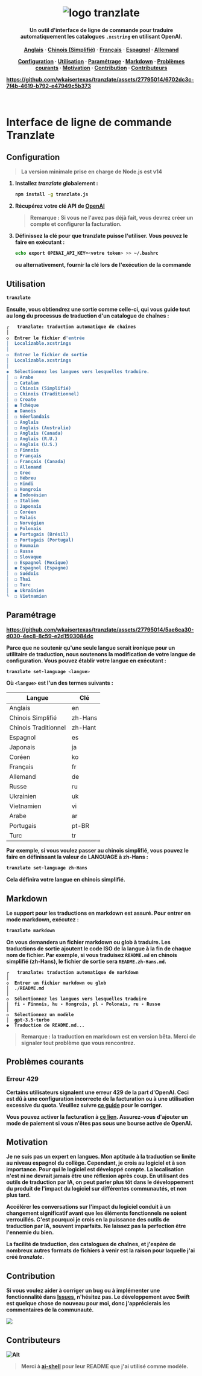 <h1 align="center">
   <img src="https://github.com/wkaisertexas/tranzlate/assets/27795014/2d8ab420-12de-422b-bfd2-b6a27bc936f7" alt="logo tranzlate"/>
</h1>

<h4 align="center">
   Un outil d'interface de ligne de commande pour traduire automatiquement les catalogues <code>.xcstring</code> en utilisant OpenAI.
</h4>

<p align="center">
  <a href="https://github.com/wkaisertexas/tranzlate"><strong>Anglais</strong></a> ·
  <a href="https://github.com/wkaisertexas/tranzlate/blob/main/README.zh-Hans.md"><strong>Chinois (Simplifié)</strong></a> ·
  <a href="https://github.com/wkaisertexas/tranzlate/blob/main/README.fr.md"><strong>Français</strong></a> ·
  <a href="https://github.com/wkaisertexas/tranzlate/blob/main/README.es.md"><strong>Espagnol</string></a> ·
  <a href="https://github.com/wkaisertexas/tranzlate/blob/main/README.de.md"><strong>Allemand</strong></a>
</p>

<p align="center">
  <a href="#setup"><strong>Configuration</strong></a> ·
  <a href="#usage"><strong>Utilisation</strong></a> ·
  <a href="#configuration"><strong>Paramétrage</strong></a> ·
  <a href="#markdown"><strong>Markdown</string></a> ·
  <a href="#common-issues"><strong>Problèmes courants</strong></a> ·
  <a href="#motivation"><strong>Motivation</string></a> ·
  <a href="#contributing"><strong>Contribution</strong></a> ·
  <a href="#contributors"><strong>Contributeurs</strong></a>
</p>

https://github.com/wkaisertexas/tranzlate/assets/27795014/6702dc3c-7f4b-4619-b792-e47949c5b373

<br>

# Interface de ligne de commande Tranzlate

<h2 id="setup">Configuration</h2>

> La version minimale prise en charge de Node.js est v14

1. Installez _tranzlate_ globalement :

   ```sh
   npm install -g tranzlate.js
   ```

2. Récupérez votre clé API de [OpenAI](https://platform.openai.com/account/api-keys)

   > Remarque : Si vous ne l'avez pas déjà fait, vous devrez créer un compte et configurer la facturation.

3. Définissez la clé pour que tranzlate puisse l'utiliser. Vous pouvez le faire en exécutant :

   ```sh
   echo export OPENAI_API_KEY=<votre token> >> ~/.bashrc
   ```

   ou alternativement, fournir la clé lors de l'exécution de la commande

<h2 id="usage">Utilisation</h2>

```bash
tranzlate
```

Ensuite, vous obtiendrez une sortie comme celle-ci, qui vous guide tout au long du processus de traduction d'un catalogue de chaînes :

```bash
┌   tranzlate: traduction automatique de chaînes
│
◇  Entrer le fichier d'entrée
│  Localizable.xcstrings
│
◇  Entrer le fichier de sortie
│  Localizable.xcstrings
│
◆  Sélectionnez les langues vers lesquelles traduire.
│  ◻ Arabe
│  ◻ Catalan
│  ◻ Chinois (Simplifié)
│  ◻ Chinois (Traditionnel)
│  ◻ Croate
│  ◼ Tchèque
│  ◼ Danois
│  ◻ Néerlandais
│  ◻ Anglais
│  ◻ Anglais (Australie)
│  ◻ Anglais (Canada)
│  ◻ Anglais (R.U.)
│  ◻ Anglais (U.S.)
│  ◻ Finnois
│  ◻ Français
│  ◻ Français (Canada)
│  ◻ Allemand
│  ◻ Grec
│  ◻ Hébreu
│  ◻ Hindi
│  ◻ Hongrois
│  ◼ Indonésien
│  ◻ Italien
│  ◻ Japonais
│  ◻ Coréen
│  ◻ Malais
│  ◻ Norvégien
│  ◻ Polonais
│  ◼ Portugais (Brésil)
│  ◻ Portugais (Portugal)
│  ◻ Roumain
│  ◻ Russe
│  ◻ Slovaque
│  ◻ Espagnol (Mexique)
│  ◼ Espagnol (Espagne)
│  ◻ Suédois
│  ◻ Thaï
│  ◻ Turc
│  ◼ Ukrainien
└  ◻ Vietnamien
```

<h2 id="configuration">Paramétrage</h2>

https://github.com/wkaisertexas/tranzlate/assets/27795014/5ae6ca30-d030-4ec8-8c59-e2d1593084dc

Parce que ne soutenir qu'une seule langue serait ironique pour un utilitaire de traduction, nous soutenons la modification de votre langue de configuration. Vous pouvez établir votre langue en exécutant :

```bash
tranzlate set-language <langue>
```

Où `<langue>` est l'un des termes suivants :

<table align="center">
  <thead>
    <tr>
      <th>Langue</th>
      <th>Clé</th>
    </tr>
  </thead>
  <tbody>
    <tr><td>Anglais</td><td>en</td></tr>
    <tr><td>Chinois Simplifié</td><td>zh-Hans</td></tr>
    <tr><td>Chinois Traditionnel</td><td>zh-Hant</td></tr>
    <tr><td>Espagnol</td><td>es</td></tr>
    <tr><td>Japonais</td><td>ja</td></tr>
    <tr><td>Coréen</td><td>ko</td></tr>
    <tr><td>Français</td><td>fr</td></tr>
    <tr><td>Allemand</td><td>de</td></tr>
    <tr><td>Russe</td><td>ru</td></tr>
    <tr><td>Ukrainien</td><td>uk</td></tr>
    <tr><td>Vietnamien</td><td>vi</td></tr>
    <tr><td>Arabe</td><td>ar</td></tr>
    <tr><td>Portugais</td><td>pt-BR</td></tr>
    <tr><td>Turc</td><td>tr</td></tr>
  </tbody>
</table>

Par exemple, si vous voulez passer au chinois simplifié, vous pouvez le faire en définissant la valeur de LANGUAGE à zh-Hans :

```sh
tranzlate set-language zh-Hans
```

Cela définira votre langue en chinois simplifié.

<h2 id="markdown">Markdown</h2>

Le support pour les traductions en markdown est assuré. Pour entrer en mode markdown, exécutez :

```sh
tranzlate markdown
```

On vous demandera un fichier markdown ou glob à traduire. Les traductions de sortie ajoutent le code ISO de la langue à la fin de chaque nom de fichier. **Par exemple,** si vous traduisez `README.md` en chinois simplifié (zh-Hans), le fichier de sortie sera `README.zh-Hans.md`.

```console
┌   tranzlate: traduction automatique de markdown
│
◇  Entrer un fichier markdown ou glob
│  ./README.md
│
◇  Sélectionnez les langues vers lesquelles traduire
│  fi - Finnois, hu - Hongrois, pl - Polonais, ru - Russe
│
◇  Sélectionnez un modèle
│  gpt-3.5-turbo
◆  Traduction de README.md...
```

> Remarque : la traduction en markdown est en version bêta. Merci de signaler tout problème que vous rencontrez.

<h2 id="common-issues">Problèmes courants</h2>

### Erreur 429

Certains utilisateurs signalent une erreur 429 de la part d'OpenAI. Ceci est dû à une configuration incorrecte de la facturation ou à une utilisation excessive du quota. Veuillez suivre [ce guide](https://help.openai.com/en/articles/6891831-error-code-429-you-exceeded-your-current-quota-please-check-your-plan-and-billing-details) pour le corriger.

Vous pouvez activer la facturation à [ce lien](https://platform.openai.com/account/billing/overview). Assurez-vous d'ajouter un mode de paiement si vous n'êtes pas sous une bourse active de OpenAI.

<h2 id="motivation">Motivation</h2>

Je ne suis pas un expert en langues. Mon aptitude à la traduction se limite au niveau espagnol du collège. Cependant, je crois au logiciel et à son importance. Pour qui le logiciel est développé compte. La localisation n'est ni ne devrait jamais être une réflexion après coup. En utilisant des outils de traduction par IA, on peut parler plus tôt dans le développement du produit de l'impact du logiciel sur différentes communautés, et non plus tard.

Accélérer les conversations sur l'impact du logiciel conduit à un changement significatif avant que les éléments fonctionnels ne soient verrouillés. C'est pourquoi je crois en la puissance des outils de traduction par IA, souvent imparfaits. Ne laissez pas la perfection être l'ennemie du bien.

La facilité de traduction, des catalogues de chaînes, et j'espère de nombreux autres formats de fichiers à venir est la raison pour laquelle j'ai créé _tranzlate_.

<h2 id="contributing">Contribution</h2>

Si vous voulez aider à corriger un bug ou à implémenter une fonctionnalité dans [Issues](https://github.com/wkaisertexas/tranzlate), n'hésitez pas. Le développement avec Swift est quelque chose de nouveau pour moi, donc j'apprécierais les commentaires de la communauté.

<a href="https://github.com/wkaisertexas/tranzlate/graphs/contributors">
  <img src="https://contrib.rocks/image?repo=wkaisertexas/tranzlate" />
</a>

<h2 id="contributors">Contributeurs</h2>

![Alt](https://repobeats.axiom.co/api/embed/74c05a15a0f3020ab2d6113b7bd0667dbe4d1ad4.svg "Image d'analyse des réponses")

> Merci à [ai-shell](https://github.com/BuilderIO/ai-shell) pour leur README que j'ai utilisé comme modèle.